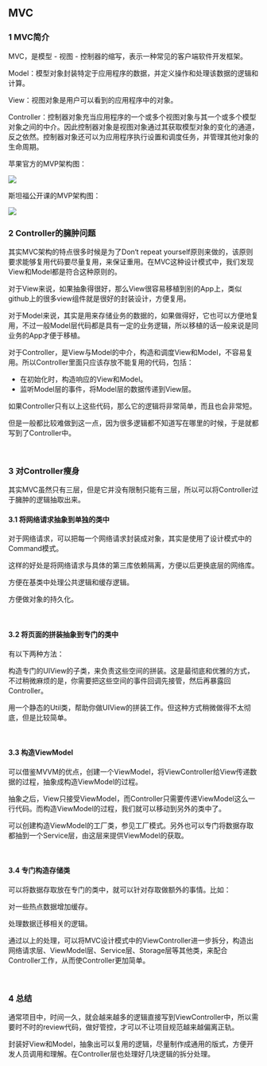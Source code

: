 ## MVC

### 1 MVC简介

MVC，是模型 - 视图 - 控制器的缩写，表示一种常见的客户端软件开发框架。

Model：模型对象封装特定于应用程序的数据，并定义操作和处理该数据的逻辑和计算。

View：视图对象是用户可以看到的应用程序中的对象。

Controller：控制器对象充当应用程序的一个或多个视图对象与其一个或多个模型对象之间的中介。因此控制器对象是视图对象通过其获取模型对象的变化的通道，反之依然。控制器对象还可以为应用程序执行设置和调度任务，并管理其他对象的生命周期。

苹果官方的MVP架构图：

![](https://github.com/tangshenghao/iOSInterviewNotes/blob/master/%E6%9E%B6%E6%9E%84/MVC/MVC%E6%A1%86%E6%9E%B6.jpg?raw=true)

斯坦福公开课的MVP架构图：

![](https://github.com/tangshenghao/iOSInterviewNotes/blob/master/%E6%9E%B6%E6%9E%84/MVC/MVC%E6%96%AF%E5%9D%A6%E7%A6%8F%E5%85%AC%E5%BC%80%E8%AF%BE.jpg?raw=true)

### 2 Controller的臃肿问题

其实MVC架构的特点很多时候是为了Don‘t repeat yourself原则来做的，该原则要求能够复用代码要尽量复用，来保证重用。在MVC这种设计模式中，我们发现View和Model都是符合这种原则的。

对于View来说，如果抽象得很好，那么View很容易移植到别的App上，类似github上的很多view组件就是很好的封装设计，方便复用。

对于Model来说，其实是用来存储业务的数据的，如果做得好，它也可以方便地复用，不过一般Model层代码都是具有一定的业务逻辑，所以移植的话一般来说是同业务的App才便于移植。

对于Controller，是View与Model的中介，构造和调度View和Model，不容易复用。所以Controller里面只应该存放不能复用的代码，包括：

- 在初始化时，构造响应的View和Model。
- 监听Model层的事件，将Model层的数据传递到View层。

如果Controller只有以上这些代码，那么它的逻辑将非常简单，而且也会非常短。

但是一般都比较难做到这一点，因为很多逻辑都不知道写在哪里的时候，于是就都写到了Controller中。

<br />

### 3 对Controller瘦身

其实MVC虽然只有三层，但是它并没有限制只能有三层，所以可以将Controller过于臃肿的逻辑抽取出来。

#### 3.1 将网络请求抽象到单独的类中

对于网络请求，可以把每一个网络请求封装成对象，其实是使用了设计模式中的Command模式。

这样的好处是将网络请求与具体的第三库依赖隔离，方便以后更换底层的网络库。

方便在基类中处理公共逻辑和缓存逻辑。

方便做对象的持久化。

<br />

#### 3.2 将页面的拼装抽象到专门的类中

有以下两种方法：

构造专门的UIView的子类，来负责这些空间的拼装。这是最彻底和优雅的方式，不过稍微麻烦的是，你需要把这些空间的事件回调先接管，然后再暴露回Controller。

用一个静态的Util类，帮助你做UIView的拼装工作。但这种方式稍微做得不太彻底，但是比较简单。

<br />

#### 3.3 构造ViewModel

可以借鉴MVVM的优点，创建一个ViewModel，将ViewController给View传递数据的过程，抽象成构造ViewModel的过程。

抽象之后，View只接受ViewModel，而Controller只需要传递ViewModel这么一行代码。而构造ViewModel的过程，我们就可以移动到另外的类中了。

可以创建构造ViewModel的工厂类，参见工厂模式。另外也可以专门将数据存取都抽到一个Service层，由这层来提供ViewModel的获取。

<br />

#### 3.4 专门构造存储类

可以将数据存取放在专门的类中，就可以针对存取做额外的事情。比如：

对一些热点数据增加缓存。

处理数据迁移相关的逻辑。

通过以上的处理，可以将MVC设计模式中的ViewController进一步拆分，构造出网络请求层、ViewModel层、Service层、Storage层等其他类，来配合Controller工作，从而使Controller更加简单。

<br />

### 4 总结

通常项目中，时间一久，就会越来越多的逻辑直接写到ViewController中，所以需要时不时的review代码，做好管控，才可以不让项目规范越来越偏离正轨。

封装好View和Model，抽象出可以复用的逻辑，尽量制作成通用的版式，方便开发人员调用和理解。在Controller层也处理好几块逻辑的拆分处理。

<br />